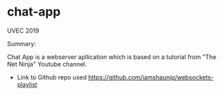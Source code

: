 # chat-app
UVEC 2019


Summary:

Chat App is a webserver apllication which is based on a tutorial from "The Net Ninja" Youtube channel.


* Link to Github repo used 
    https://github.com/iamshaunjp/websockets-playlist




